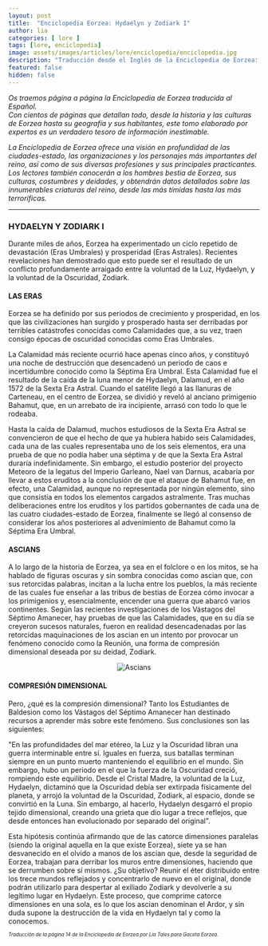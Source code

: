 ```yaml
---
layout: post
title:  "Enciclopedia Eorzea: Hydaelyn y Zodiark I"
author: lia
categories: [ lore ]
tags: [lore, enciclopedia]
image: assets/images/articles/lore/enciclopedia/enciclopedia.jpg
description: "Traducción desde el Inglés de la Enciclopedia de Eorzea: Hydaelyn y Zodiark I"
featured: false
hidden: false
---
```

*Os traemos página a página la Enciclopedia de Eorzea traducida al Español.<br/>
Con cientos de páginas que detallan todo, desde la historia y las culturas de Eorzea hasta su geografía y sus habitantes, este tomo elaborado por expertos es un verdadero tesoro de información inestimable.*

*La Enciclopedia de Eorzea ofrece una visión en profundidad de las ciudades-estado, las organizaciones y los personajes más importantes del reino, así como de sus diversas profesiones y sus principales practicantes. Los lectores también conocerán a los hombres bestia de Eorzea, sus culturas, costumbres y deidades, y obtendrán datos detallados sobre las innumerables criaturas del reino, desde las más tímidas hasta las más terroríficas.*


<hr/>

### HYDAELYN Y ZODIARK I

Durante miles de años, Eorzea ha experimentado un ciclo repetido de devastación (Eras Umbrales) y prosperidad (Eras Astrales). Recientes revelaciones han demostrado que esto puede ser el resultado de un conflicto profundamente arraigado entre la voluntad de la Luz, Hydaelyn, y la voluntad de la Oscuridad, Zodiark.


#### LAS ERAS

Eorzea se ha definido por sus periodos de crecimiento y prosperidad, en los que las civilizaciones han surgido y prosperado hasta ser derribadas por terribles catástrofes conocidas como Calamidades que, a su vez, traen consigo épocas de oscuridad conocidas como Eras Umbrales.

La Calamidad más reciente ocurrió hace apenas cinco años, y constituyó una noche de destrucción que desencadenó un periodo de caos e incertidumbre conocido como la Séptima Era Umbral. Esta Calamidad fue el resultado de la caída de la luna menor de Hydaelyn, Dalamud, en el año 1572 de la Sexta Era Astral. Cuando el satélite llegó a las llanuras de Carteneau, en el centro de Eorzea, se dividió y reveló al anciano primigenio Bahamut, que, en un arrebato de ira incipiente, arrasó con todo lo que le rodeaba.

Hasta la caída de Dalamud, muchos estudiosos de la Sexta Era Astral se convencieron de que el hecho de que ya hubiera habido seis Calamidades, cada una de las cuales representaba uno de los seis elementos, era una prueba de que no podía haber una séptima y de que la Sexta Era Astral duraría indefinidamente. Sin embargo, el estudio posterior del proyecto Meteoro de la legatus del Imperio Garleano, Nael van Darnus, acabaría por llevar a estos eruditos a la conclusión de que el ataque de Bahamut fue, en efecto, una Calamidad, aunque no representada por ningún elemento, sino que consistía en todos los elementos cargados astralmente. Tras muchas deliberaciones entre los eruditos y los partidos gobernantes de cada una de las cuatro ciudades-estado de Eorzea, finalmente se llegó al consenso de considerar los años posteriores al advenimiento de Bahamut como la Séptima Era Umbral.


#### ASCIANS

A lo largo de la historia de Eorzea, ya sea en el folclore o en los mitos, se ha hablado de figuras oscuras y sin sombra conocidas como ascian que, con sus retorcidas palabras, incitan a la lucha entre los pueblos, la más reciente de las cuales fue enseñar a las tribus de bestias de Eorzea cómo invocar a los primigenios y, esencialmente, encender una guerra que abarcó varios continentes. Según las recientes investigaciones de los Vástagos del Séptimo Amanecer, hay pruebas de que las Calamidades, que en su día se creyeron sucesos naturales, fueron en realidad desencadenadas por las retorcidas maquinaciones de los ascian en un intento por provocar un fenómeno conocido como la Reunión, una forma de compresión dimensional deseada por su deidad, Zodiark.

<p align="center"><img src="{{ site.baseurl }}/assets/images/articles/lore/enciclopedia/06/ascians.png" alt="Ascians"/></p>

#### COMPRESIÓN DIMENSIONAL

Pero, ¿qué es la compresión dimensional? Tanto los Estudiantes de Baldesion como los Vástagos del Séptimo Amanecer han destinado recursos a aprender más sobre este fenómeno. Sus conclusiones son las siguientes:

"En las profundidades del mar etéreo, la Luz y la Oscuridad libran una guerra interminable entre sí. Iguales en fuerza,  sus batallas terminan siempre en un punto muerto manteniendo el equilibrio en el mundo. Sin embargo, hubo un periodo en el que la fuerza de la Oscuridad creció, rompiendo este equilibrio. Desde el Cristal Madre, la voluntad de la Luz, Hydaelyn, dictaminó que la Oscuridad debía ser extirpada físicamente del planeta, y arrojó la voluntad de la Oscuridad, Zodiark, al espacio, donde se convirtió en la Luna. Sin embargo, al hacerlo, Hydaelyn desgarró el propio tejido dimensional, creando una grieta que dio lugar a trece reflejos, que desde entonces han evolucionado por separado del original".

Esta hipótesis continúa afirmando que de las catorce dimensiones paralelas (siendo la original aquella en la que existe Eorzea), siete ya se han desvanecido en el olvido a manos de los ascian que, desde la seguridad de Eorzea, trabajan para derribar los muros entre dimensiones, haciendo que se derrumben sobre sí mismos. ¿Su objetivo? Reunir el éter distribuido entre los trece mundos reflejados y concentrarlo de nuevo en el original, donde podrán utilizarlo para despertar al exiliado Zodiark y devolverle a su legítimo lugar en Hydaelyn. Este proceso, que comprime catorce dimensiones en una sola, es lo que los ascian denominan el Ardor, y sin duda supone la destrucción de la vida en Hydaelyn tal y como la conocemos.

<sub><sup>*Traducción de la página 14 de la Enciclopedia de Eorzea por Lia Tales para Gaceta Eorzea.*</sup></sub>